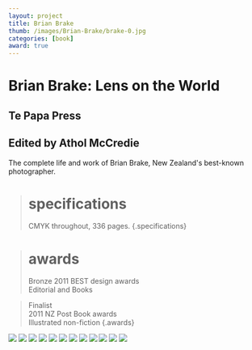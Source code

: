 ```yaml
---
layout: project
title: Brian Brake
thumb: /images/Brian-Brake/brake-0.jpg
categories: [book]
award: true
---
```


# Brian Brake: Lens on the World

## Te Papa Press
## Edited by Athol McCredie

The complete life and work of Brian Brake, New Zealand's best-known photographer.

> # specifications
> CMYK throughout, 336 pages.
{.specifications}

> # awards
> Bronze
> 2011 BEST design awards  
> Editorial and Books

> Finalist  
> 2011 NZ Post Book awards  
> Illustrated non-fiction
{.awards}

![](/images/Brian-Brake/brake-1.jpg)
![](/images/Brian-Brake/brake-2.jpg)
![](/images/Brian-Brake/brake-3.jpg)
![](/images/Brian-Brake/brake-4.jpg)
![](/images/Brian-Brake/brake-5.jpg)
![](/images/Brian-Brake/brake-6.jpg)
![](/images/Brian-Brake/brake-7.jpg)
![](/images/Brian-Brake/brake-8.jpg)
![](/images/Brian-Brake/brake-10.jpg)
![](/images/Brian-Brake/brake-11.jpg)
![](/images/Brian-Brake/brake-12.jpg)
![](/images/Brian-Brake/brake-13.jpg)